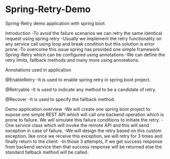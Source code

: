 # Spring-Retry-Demo

Spring-Retry demo application with spring boot

Introduction
-To avoid the failure scenarios we can retry the same identical request using spring retry
-Usually we implement the retry functionality on any service call using loop and break condition but this solution is error prone
-To overcome this issue spring has provided one simple framework Spring-Retry which can be configured using annotations
-We can define the retry limits, fallback methods and many more using annotations.


Annotations used in application

@EnableRetry
-It is used to enable spring retry in spring boot project.

@Retryable
-It is used to indicate any method to be a candidate of retry.

@Recover
-It is used to specify the fallback method.

Demo application overview
-We will create one spring boot project to expose one simple REST API which will call one backend operation which is prone to failure. We will simulate this failure conditions to initiate the retry.
-One service class which will invoke the remote API and this will send exception in case of failure.
-We will design the retry based on this custom exception, like once we receive this exception, we will retry for 3 times and finally return to the client.
-In those 3 attempts, if we get success response from backend service then that success response will be returned else the standard fallback method will be called.

